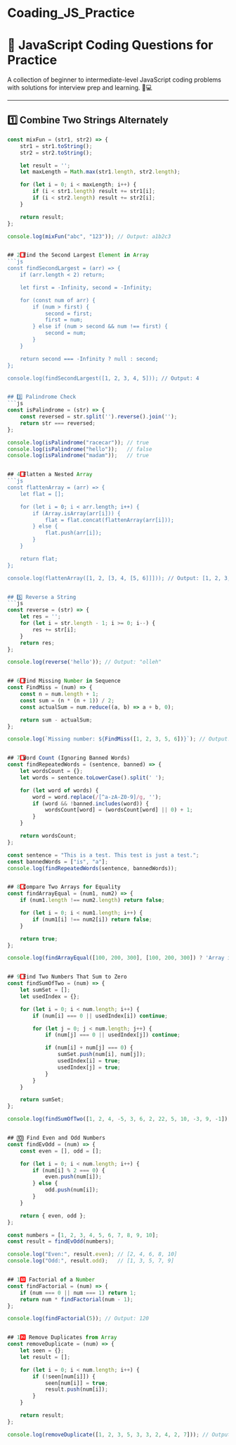 # Coading_JS_Practice

# 🚀 JavaScript Coding Questions for Practice

A collection of beginner to intermediate-level JavaScript coding problems with solutions for interview prep and learning. 🧠💻

---

## 1️⃣ Combine Two Strings Alternately
```js
const mixFun = (str1, str2) => {
    str1 = str1.toString();
    str2 = str2.toString();

    let result = '';
    let maxLength = Math.max(str1.length, str2.length);

    for (let i = 0; i < maxLength; i++) {
        if (i < str1.length) result += str1[i];
        if (i < str2.length) result += str2[i];
    }

    return result;
};

console.log(mixFun("abc", "123")); // Output: a1b2c3


## 2️⃣ Find the Second Largest Element in Array
```js
const findSecondLargest = (arr) => {
    if (arr.length < 2) return;

    let first = -Infinity, second = -Infinity;

    for (const num of arr) {
        if (num > first) {
            second = first;
            first = num;
        } else if (num > second && num !== first) {
            second = num;
        }
    }

    return second === -Infinity ? null : second;
};

console.log(findSecondLargest([1, 2, 3, 4, 5])); // Output: 4


## 3️⃣ Palindrome Check
```js
const isPalindrome = (str) => {
    const reversed = str.split('').reverse().join('');
    return str === reversed;
};

console.log(isPalindrome("racecar")); // true
console.log(isPalindrome("hello"));   // false
console.log(isPalindrome("madam"));   // true


## 4️⃣ Flatten a Nested Array
```js
const flattenArray = (arr) => {
    let flat = [];

    for (let i = 0; i < arr.length; i++) {
        if (Array.isArray(arr[i])) {
            flat = flat.concat(flattenArray(arr[i]));
        } else {
            flat.push(arr[i]);
        }
    }

    return flat;
};

console.log(flattenArray([1, 2, [3, 4, [5, 6]]])); // Output: [1, 2, 3, 4, 5, 6]


## 5️⃣ Reverse a String
```js
const reverse = (str) => {
    let res = '';
    for (let i = str.length - 1; i >= 0; i--) {
        res += str[i];
    }
    return res;
};

console.log(reverse('hello')); // Output: "olleh"


## 6️⃣ Find Missing Number in Sequence
const FindMiss = (num) => {
    const n = num.length + 1;
    const sum = (n * (n + 1)) / 2;
    const actualSum = num.reduce((a, b) => a + b, 0);

    return sum - actualSum;
};

console.log(`Missing number: ${FindMiss([1, 2, 3, 5, 6])}`); // Output: 4


## 7️⃣ Word Count (Ignoring Banned Words)
const findRepeatedWords = (sentence, banned) => {
    let wordsCount = {};
    let words = sentence.toLowerCase().split(' ');

    for (let word of words) {
        word = word.replace(/[^a-zA-Z0-9]/g, '');
        if (word && !banned.includes(word)) {
            wordsCount[word] = (wordsCount[word] || 0) + 1;
        }
    }

    return wordsCount;
};

const sentence = "This is a test. This test is just a test.";
const bannedWords = ["is", "a"];
console.log(findRepeatedWords(sentence, bannedWords));


## 8️⃣ Compare Two Arrays for Equality
const findArrayEqual = (num1, num2) => {
    if (num1.length !== num2.length) return false;

    for (let i = 0; i < num1.length; i++) {
        if (num1[i] !== num2[i]) return false;
    }

    return true;
};

console.log(findArrayEqual([100, 200, 300], [100, 200, 300]) ? 'Array is Equal' : 'Array is Not Equal');


## 9️⃣ Find Two Numbers That Sum to Zero
const findSumOfTwo = (num) => {
    let sumSet = [];
    let usedIndex = {};

    for (let i = 0; i < num.length; i++) {
        if (num[i] === 0 || usedIndex[i]) continue;

        for (let j = 0; j < num.length; j++) {
            if (num[j] === 0 || usedIndex[j]) continue;

            if (num[i] + num[j] === 0) {
                sumSet.push(num[i], num[j]);
                usedIndex[i] = true;
                usedIndex[j] = true;
            }
        }
    }

    return sumSet;
};

console.log(findSumOfTwo([1, 2, 4, -5, 3, 6, 2, 22, 5, 10, -3, 9, -1]));


## 🔟 Find Even and Odd Numbers
const findEvOdd = (num) => {
    const even = [], odd = [];

    for (let i = 0; i < num.length; i++) {
        if (num[i] % 2 === 0) {
            even.push(num[i]);
        } else {
            odd.push(num[i]);
        }
    }

    return { even, odd };
};

const numbers = [1, 2, 3, 4, 5, 6, 7, 8, 9, 10];
const result = findEvOdd(numbers);

console.log("Even:", result.even); // [2, 4, 6, 8, 10]
console.log("Odd:", result.odd);   // [1, 3, 5, 7, 9]


## 1️⃣1️⃣ Factorial of a Number
const findFactorial = (num) => {
    if (num === 0 || num === 1) return 1;
    return num * findFactorial(num - 1);
};

console.log(findFactorial(5)); // Output: 120


## 1️⃣2️⃣ Remove Duplicates from Array
const removeDuplicate = (num) => {
    let seen = {};
    let result = [];

    for (let i = 0; i < num.length; i++) {
        if (!seen[num[i]]) {
            seen[num[i]] = true;
            result.push(num[i]);
        }
    }

    return result;
};

console.log(removeDuplicate([1, 2, 3, 5, 3, 3, 2, 4, 2, 7])); // Output: [1, 2, 3, 5, 4, 7]


